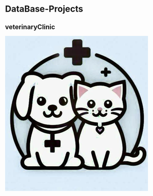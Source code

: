 # DataBase-Projects

## veterinaryClinic
![](https://github.com/Lamabatt20/DataBase-Projects/blob/main/FinalProject/src/Image/WhatsApp%20Image%202024-01-11%20at%2010.00.04%20PM.jpeg)


